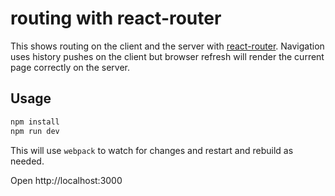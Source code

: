 # routing with react-router

This shows routing on the client and the server with
[react-router](https://github.com/rackt/react-router). Navigation uses
history pushes on the client but browser refresh will render the
current page correctly on the server.

## Usage

```bash
npm install
npm run dev
```

This will use `webpack` to watch for changes and restart and rebuild
as needed.

Open http://localhost:3000
